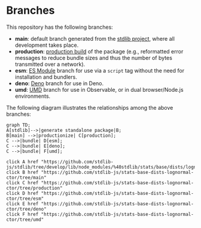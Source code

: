 <!--

@license Apache-2.0

Copyright (c) 2022 The Stdlib Authors.

Licensed under the Apache License, Version 2.0 (the "License");
you may not use this file except in compliance with the License.
You may obtain a copy of the License at

    http://www.apache.org/licenses/LICENSE-2.0

Unless required by applicable law or agreed to in writing, software
distributed under the License is distributed on an "AS IS" BASIS,
WITHOUT WARRANTIES OR CONDITIONS OF ANY KIND, either express or implied.
See the License for the specific language governing permissions and
limitations under the License.

-->

# Branches

This repository has the following branches:

-   **main**: default branch generated from the [stdlib project][stdlib-url], where all development takes place.
-   **production**: [production build][production-url] of the package (e.g., reformatted error messages to reduce bundle sizes and thus the number of bytes transmitted over a network).
-   **esm**: [ES Module][esm-url] branch for use via a `script` tag without the need for installation and bundlers.
-   **deno**: [Deno][deno-url] branch for use in Deno.
-   **umd**: [UMD][umd-url] branch for use in Observable, or in dual browser/Node.js environments.

The following diagram illustrates the relationships among the above branches:

```mermaid
graph TD;
A[stdlib]-->|generate standalone package|B;
B[main] -->|productionize| C[production];
C -->|bundle| D[esm];
C -->|bundle| E[deno];
C -->|bundle| F[umd];

click A href "https://github.com/stdlib-js/stdlib/tree/develop/lib/node_modules/%40stdlib/stats/base/dists/lognormal/ctor"
click B href "https://github.com/stdlib-js/stats-base-dists-lognormal-ctor/tree/main"
click C href "https://github.com/stdlib-js/stats-base-dists-lognormal-ctor/tree/production"
click D href "https://github.com/stdlib-js/stats-base-dists-lognormal-ctor/tree/esm"
click E href "https://github.com/stdlib-js/stats-base-dists-lognormal-ctor/tree/deno"
click F href "https://github.com/stdlib-js/stats-base-dists-lognormal-ctor/tree/umd"
```

[stdlib-url]: https://github.com/stdlib-js/stdlib/tree/develop/lib/node_modules/%40stdlib/stats/base/dists/lognormal/ctor
[production-url]: https://github.com/stdlib-js/stats-base-dists-lognormal-ctor/tree/production
[deno-url]: https://github.com/stdlib-js/stats-base-dists-lognormal-ctor/tree/deno
[umd-url]: https://github.com/stdlib-js/stats-base-dists-lognormal-ctor/tree/umd
[esm-url]: https://github.com/stdlib-js/stats-base-dists-lognormal-ctor/tree/esm